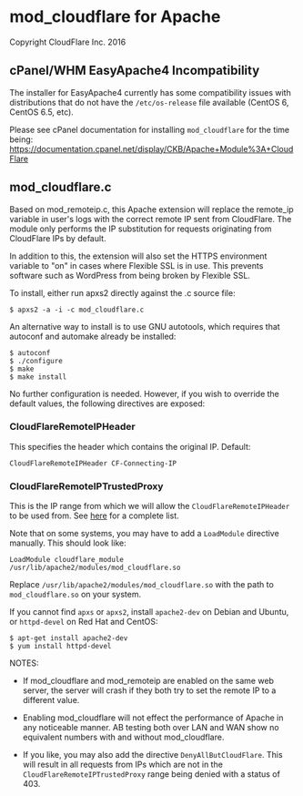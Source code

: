 # mod_cloudflare for Apache #
Copyright CloudFlare Inc. 2016

## cPanel/WHM EasyApache4 Incompatibility ##
The installer for EasyApache4 currently has some compatibility issues with distributions that do not have the `/etc/os-release` file available (CentOS 6, CentOS 6.5, etc).

Please see cPanel documentation for installing `mod_cloudflare` for the time being:
https://documentation.cpanel.net/display/CKB/Apache+Module%3A+CloudFlare

## mod_cloudflare.c ##

Based on mod_remoteip.c, this Apache extension will replace the remote_ip variable in user's logs with the correct remote IP sent from CloudFlare. The module only performs the IP substitution for requests originating from CloudFlare IPs by default.

In addition to this, the extension will also set the HTTPS environment variable to "on" in cases where Flexible SSL is in use. This prevents software such as WordPress from being broken by Flexible SSL.

To install, either run apxs2 directly against the .c source file:

    $ apxs2 -a -i -c mod_cloudflare.c

An alternative way to install is to use GNU autotools, which requires that autoconf and automake already be installed:

    $ autoconf
    $ ./configure
    $ make
    $ make install

No further configuration is needed. However, if you wish to override the default values, the following directives are exposed:

### CloudFlareRemoteIPHeader ###

This specifies the header which contains the original IP. Default:

    CloudFlareRemoteIPHeader CF-Connecting-IP

### CloudFlareRemoteIPTrustedProxy ###

This is the IP range from which we will allow the `CloudFlareRemoteIPHeader` to be used from. See [here][1] for a complete list.

Note that on some systems, you may have to add a `LoadModule` directive manually. This should look like:

    LoadModule cloudflare_module /usr/lib/apache2/modules/mod_cloudflare.so

Replace `/usr/lib/apache2/modules/mod_cloudflare.so` with the path to `mod_cloudflare.so` on your system.

If you cannot find `apxs` or `apxs2`, install `apache2-dev` on Debian and Ubuntu, or `httpd-devel` on Red Hat and CentOS:

    $ apt-get install apache2-dev
    $ yum install httpd-devel

NOTES:

- If mod\_cloudflare and mod\_remoteip are enabled on the same web server, the server will crash if they both try to set the remote IP to a different value.
- Enabling mod\_cloudflare will not effect the performance of Apache in any noticeable manner. AB testing both over LAN and WAN show no equivalent numbers with and without mod\_cloudflare.
- If you like, you may also add the directive `DenyAllButCloudFlare`. This will result in all requests from IPs which are not in the `CloudFlareRemoteIPTrustedProxy` range being denied with a status of 403.

  [1]: https://www.cloudflare.com/ips
